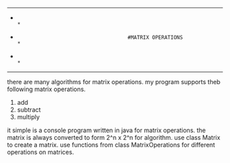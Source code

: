 *******************************************************************************************************
*                                                                                                     *
*                                         #MATRIX OPERATIONS                                          *
*                                                                                                     *
*******************************************************************************************************

there are many algorithms for matrix operations. my program supports theb following matrix operations.

1. add
2. subtract
3. multiply

it simple is a console program written in java for matrix operations.
the matrix is always converted to form 2^n x 2^n for algorithm.
use class Matrix to create a matrix.
use functions from class MatrixOperations for different operations on matrices.
